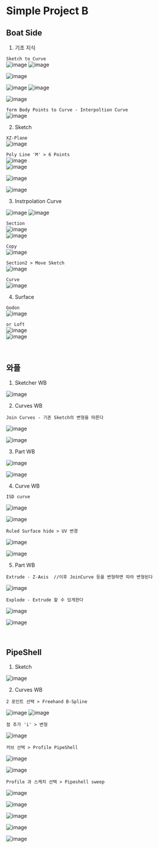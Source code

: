 Simple Project B
=================


Boat Side
----------

1. 기초 지식 

`Sketch to Curve`  
![image](https://user-images.githubusercontent.com/30430227/138189583-96cad42f-a7b6-475e-b859-bfdf53ce9c9f.png)
![image](https://user-images.githubusercontent.com/30430227/138189612-f80d4d48-930a-4160-93b2-83b5acb5d9b4.png)  

![image](https://user-images.githubusercontent.com/30430227/138189629-86f15c0e-eec3-4ccb-9146-f81e2525d0e5.png)  


![image](https://user-images.githubusercontent.com/30430227/138189750-56a522b3-82ab-41d4-bd10-29bbe560a2dc.png)
![image](https://user-images.githubusercontent.com/30430227/138189777-adc7a199-e03a-4d6a-8036-38aa8fd2c56b.png)  

![image](https://user-images.githubusercontent.com/30430227/138189801-9373b1ae-81bb-4825-be79-977375de5b2d.png)


`form Body Points to Curve - Interpoltion Curve`  
![image](https://user-images.githubusercontent.com/30430227/138190798-1288fae3-2b50-470f-8544-bb4a23c82f0e.png)  


2. Sketch  

`XZ-Plane`  
![image](https://user-images.githubusercontent.com/30430227/138191088-7c7f986d-d308-45e6-bf95-deb911bacb21.png)  


`Poly Line 'M' > 6 Points`  
![image](https://user-images.githubusercontent.com/30430227/138198551-183e82c9-9755-49ef-957c-d126c786372a.png)  
![image](https://user-images.githubusercontent.com/30430227/138198715-2e4cd793-a0f6-4c78-87a3-a7b0845186f2.png)  

![image](https://user-images.githubusercontent.com/30430227/138198871-9fa9e2f2-3062-4f90-89fe-891a4f8a29c8.png)  

![image](https://user-images.githubusercontent.com/30430227/138198962-5aec74ab-a2d9-4fcb-824f-2ecf11dcc8f7.png)  


3. Instrpolation Curve  

![image](https://user-images.githubusercontent.com/30430227/138199068-afdb9052-9700-45d8-ba6a-6ea05218187e.png)
![image](https://user-images.githubusercontent.com/30430227/138199080-86a59521-b716-4985-8b7d-1f67d96ae5c1.png)  


`Section`  
![image](https://user-images.githubusercontent.com/30430227/138199196-e6eee443-1a51-43e2-bec8-0a58862a190d.png)  
![image](https://user-images.githubusercontent.com/30430227/138199223-78db59f4-ba21-4e0d-9c33-e82daf42bb83.png)  

`Copy`  
![image](https://user-images.githubusercontent.com/30430227/138199294-44b93989-7a47-435d-b91e-a2215c67db7a.png)  

`Section2 > Move Sketch`  
![image](https://user-images.githubusercontent.com/30430227/138199464-da7b61fa-2b40-4ac3-872a-12d5ca45330d.png)  

`Curve`  
![image](https://user-images.githubusercontent.com/30430227/138199839-1aa1a37d-dd9f-4948-a70f-df82fa1ede61.png)  


4. Surface  

`Godon`  
![image](https://user-images.githubusercontent.com/30430227/138200160-2f10855c-2591-4104-ae50-4633695508b6.png)  

`or Loft`  
![image](https://user-images.githubusercontent.com/30430227/138200319-74b70582-171c-4701-93c4-cec1f29f0ae3.png)  
![image](https://user-images.githubusercontent.com/30430227/138200337-49e54196-d5a3-4ef5-b505-568c6524bb8a.png)  

<br>

와플 
-----

1. Sketcher WB 

![image](https://user-images.githubusercontent.com/30430227/142217917-9bf932fe-2a22-4022-859a-778f9cccf56d.png)

2. Curves WB

`Join Curves - 기존 Sketch의 변형을 따른다`

![image](https://user-images.githubusercontent.com/30430227/142218290-18c4bf6c-217e-4f2d-941f-70e9e0169a53.png)

![image](https://user-images.githubusercontent.com/30430227/142218546-04aef1b1-6d34-4bec-a92f-bff488ac7c72.png)

3. Part WB

![image](https://user-images.githubusercontent.com/30430227/142218796-a60246b8-5a6e-4f57-b693-62e3ee4ac52a.png)

![image](https://user-images.githubusercontent.com/30430227/142218855-7672995b-b9eb-4ea3-b446-1e9226b653f1.png)

4. Curve WB

`ISD curve`

![image](https://user-images.githubusercontent.com/30430227/142219227-092c89ce-cb81-4433-b639-a9813df844d2.png)

![image](https://user-images.githubusercontent.com/30430227/142219257-042ce162-b7f2-4573-bd9c-ce6d70a97314.png)

`Ruled Surface hide > UV 변경`

![image](https://user-images.githubusercontent.com/30430227/142219674-06d3d6df-e3dc-47db-b241-6e86fdd6f4d2.png)

![image](https://user-images.githubusercontent.com/30430227/142219723-b7cdadaa-f992-47c8-a767-5993f744544b.png)

5. Part WB

`Extrude - Z-Axis  //이후 JoinCurve 등을 변형하면 따라 변형된다`

![image](https://user-images.githubusercontent.com/30430227/142219939-c57363de-6244-4e1f-8d65-da74a6c26c5b.png)

`Explode - Extrude 할 수 있게한다`

![image](https://user-images.githubusercontent.com/30430227/142221616-4d52e722-1b6b-4b45-ba04-b788ca0b8690.png)

![image](https://user-images.githubusercontent.com/30430227/142222601-13842df0-7d3b-470f-9d3a-c4d3d8de5960.png)

<br>

PipeShell
-------------

1. Sketch

![image](https://user-images.githubusercontent.com/30430227/142222962-c896d447-8c64-4acd-b448-6c79c014db78.png)

2. Curves WB

`2 포인트 선택 > Freehand B-Spline`

![image](https://user-images.githubusercontent.com/30430227/142223448-dc987f3f-ea22-4577-b1fb-f91532301af1.png)
![image](https://user-images.githubusercontent.com/30430227/142223572-ae99809a-7bf8-429d-b99b-22b849acca2b.png)

`점 추가 'i' > 변형`

![image](https://user-images.githubusercontent.com/30430227/142224345-8a1089fb-2c72-4ba0-a6e1-f0cbe96c8d8a.png)

`커브 선택 > Profile PipeShell`

![image](https://user-images.githubusercontent.com/30430227/142225664-521d5c2a-469a-406e-a8ca-b3f8234dd808.png)

![image](https://user-images.githubusercontent.com/30430227/142225714-a9567d0f-e6b4-47eb-9042-990733a92681.png)

`Profile 과 스케치 선택 > Pipeshell sweep`

![image](https://user-images.githubusercontent.com/30430227/142225829-643926e2-373a-4d8a-ade7-3aea2a2290c0.png)

![image](https://user-images.githubusercontent.com/30430227/142225950-259ff2fb-1844-4f14-bf9d-023e505a6a8f.png)

![image](https://user-images.githubusercontent.com/30430227/142226036-f0c98036-ba75-4301-82f9-235ff150c52e.png)

![image](https://user-images.githubusercontent.com/30430227/142226397-39d850f4-d91a-4ebe-b609-bd4c759a37d9.png)

![image](https://user-images.githubusercontent.com/30430227/142226422-1c2ba9a1-a6aa-4e7a-a40b-29749384b07b.png)

























